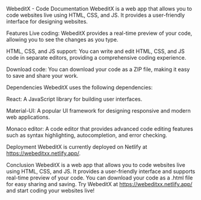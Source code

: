 WebeditX - Code Documentation
WebeditX is a web app that allows you to code websites live using HTML, CSS, and JS. It provides a user-friendly interface for designing websites.

Features
Live coding: WebeditX provides a real-time preview of your code, allowing you to see the changes as you type.

HTML, CSS, and JS support: You can write and edit HTML, CSS, and JS code in separate editors, providing a comprehensive coding experience.

Download code: You can download your code as a ZIP file, making it easy to save and share your work.


Dependencies
WebeditX uses the following dependencies:

React: A JavaScript library for building user interfaces.

Material-UI: A popular UI framework for designing responsive and modern web applications.

Monaco editor: A code editor that provides advanced code editing features such as syntax highlighting, autocompletion, and error checking.

Deployment
WebeditX is currently deployed on Netlify at https://webeditxx.netlify.app/.

Conclusion
WebeditX is a web app that allows you to code websites live using HTML, CSS, and JS. It provides a user-friendly interface and supports real-time preview of your code. You can download your code as a .html file for easy sharing and saving. Try WebeditX at https://webeditxx.netlify.app/ and start coding your websites live!
